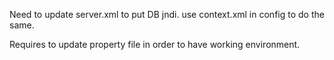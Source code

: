 Need to update server.xml to put DB jndi.
    use context.xml in config to do the same.

Requires to update property file in order to have working environment.